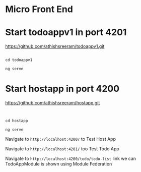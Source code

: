 # Micro Front End

# Start todoappv1 in port 4201

https://github.com/athishsreeram/todoappv1.git

```

cd todoappv1

ng serve

```

# Start hostapp in port 4200

https://github.com/athishsreeram/hostapp.git

```


cd hostapp

ng serve

```

Navigate to `http://localhost:4200/` to Test Host App

Navigate to `http://localhost:4201/` too Test Todo App

Navigate to `http://localhost:4200/todo/todo-list` link we can TodoAppModule is shown using Module Federation

